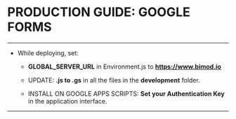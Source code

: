 
# PRODUCTION GUIDE: GOOGLE FORMS

---

- While deploying, set:

  - **GLOBAL_SERVER_URL** in Environment.js to **https://www.bimod.io**

  - UPDATE: **.js to .gs** in all the files in the **development** folder.

  - INSTALL ON GOOGLE APPS SCRIPTS: **Set your Authentication Key** in the application interface.

---